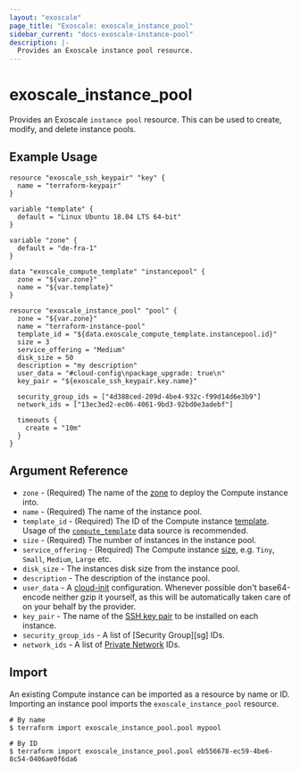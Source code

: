 ```yaml
---
layout: "exoscale"
page_title: "Exoscale: exoscale_instance_pool"
sidebar_current: "docs-exoscale-instance-pool"
description: |-
  Provides an Exoscale instance pool resource.
---
```


# exoscale\_instance\_pool

Provides an Exoscale `instance pool` resource. This can be used to create, modify, and delete instance pools.


## Example Usage

```hcl
resource "exoscale_ssh_keypair" "key" {
  name = "terraform-keypair"
}

variable "template" {
  default = "Linux Ubuntu 18.04 LTS 64-bit"
}

variable "zone" {
  default = "de-fra-1"
}

data "exoscale_compute_template" "instancepool" {
  zone = "${var.zone}"
  name = "${var.template}"
}

resource "exoscale_instance_pool" "pool" {
  zone = "${var.zone}"
  name = "terraform-instance-pool"
  template_id = "${data.exoscale_compute_template.instancepool.id}"
  size = 3
  service_offering = "Medium"
  disk_size = 50
  description = "my description"
  user_data = "#cloud-config\npackage_upgrade: true\n"
  key_pair = "${exoscale_ssh_keypair.key.name}"

  security_group_ids = ["4d388ced-209d-4be4-932c-f99d14d6e3b9"]
  network_ids = ["13ec3ed2-ec06-4061-9bd3-92bd0e3adebf"]

  timeouts {
    create = "10m"
  }
}
```

## Argument Reference

* `zone` - (Required) The name of the [zone][zone] to deploy the Compute instance into.
* `name` - (Required) The name of the instance pool.
* `template_id` - (Required) The ID of the Compute instance [template][template]. Usage of the [`compute_template`][compute_template] data source is recommended.
* `size` - (Required) The number of instances in the instance pool.
* `service_offering` - (Required) The Compute instance [size][size], e.g. `Tiny`, `Small`, `Medium`, `Large` etc.
* `disk_size` - The instances disk size from the instance pool.
* `description` - The description of the instance pool.
* `user_data` - A [cloud-init][cloudinit] configuration. Whenever possible don't base64-encode neither gzip it yourself, as this will be automatically taken care of on your behalf by the provider.
* `key_pair` - The name of the [SSH key pair][sshkeypair] to be installed on each instance.
* `security_group_ids` - A list of [Security Group][sg] IDs.
* `network_ids` - A list of [Private Network][net] IDs.

[template]: https://www.exoscale.com/templates/
[zone]: https://www.exoscale.com/datacenters/
[size]: https://www.exoscale.com/pricing/#/compute/
[sshkeypair]: https://community.exoscale.com/documentation/compute/ssh-keypairs/
[cloudinit]: http://cloudinit.readthedocs.io/en/latest/
[compute_template]: ../d/compute_template.html
[net]: https://community.exoscale.com/documentation/compute/private-networks/

## Import

An existing Compute instance can be imported as a resource by name or ID. Importing an instance pool imports the `exoscale_instance_pool` resource.

```console
# By name
$ terraform import exoscale_instance_pool.pool mypool

# By ID
$ terraform import exoscale_instance_pool.pool eb556678-ec59-4be6-8c54-0406ae0f6da6
```
